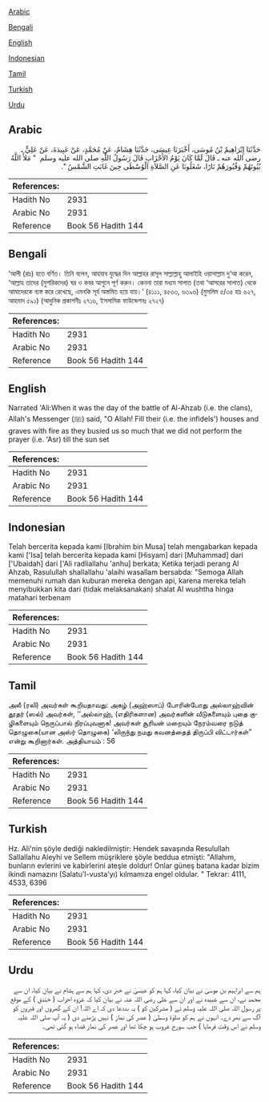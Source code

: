 [Arabic](#arabic)

[Bengali](#bengali)

[English](#english)

[Indonesian](#indonesian)

[Tamil](#tamil)

[Turkish](#turkish)

[Urdu](#urdu)

## Arabic


<div dir="rtl" lang="ar" style={{fontSize:'larger',backgroundColor:'#f8f9fa',padding:20}}>
حَدَّثَنَا إِبْرَاهِيمُ بْنُ مُوسَى، أَخْبَرَنَا عِيسَى، حَدَّثَنَا هِشَامٌ، عَنْ مُحَمَّدٍ، عَنْ عَبِيدَةَ، عَنْ عَلِيٍّ ـ رضى الله عنه ـ قَالَ لَمَّا كَانَ يَوْمُ الأَحْزَابِ قَالَ رَسُولُ اللَّهِ صلى الله عليه وسلم ‏ "‏ مَلأَ اللَّهُ بُيُوتَهُمْ وَقُبُورَهُمْ نَارًا، شَغَلُونَا عَنِ الصَّلاَةِ الْوُسْطَى حِينَ غَابَتِ الشَّمْسُ ‏"‏‏.‏
</div>
<div style={{backgroundColor:'#f8f9fa',padding:20, marginBottom: 10}}><table> <thead> <tr> <th>References:</th> <th></th> </tr> </thead> <tbody><tr><td>Hadith No</td><td>2931</td></tr><tr><td>Arabic No</td><td>2931</td></tr><tr><td>Reference</td><td>Book 56 Hadith 144</td></tr></tbody></table></div>

## Bengali


<div dir="ltr" lang="bn" style={{fontSize:'larger',backgroundColor:'#f8f9fa',padding:20}}>
‘আলী (রাঃ) হতে বর্ণিত। তিনি বলেন, আহযাব যুদ্ধের দিন আল্লাহর রাসূল সাল্লাল্লাহু আলাইহি ওয়াসাল্লাম দু‘আ করেন, ‘আল্লাহ তাদের (মুশরিকদের) ঘর ও কবর আগুনে পূর্ণ করুন। কেননা তারা মধ্যম সালাত (তথা ‘আসরের সালাত) থেকে আমাদেরকে ব্যস্ত করে রেখেছে, এমনকি সূর্য অস্তমিত হয়ে যায়।’ (৪১১১, ৪৫৩৩, ৬৩৯৬) (মুসলিম ৫/৩৫ হাঃ ৬২৭, আহমাদ ৫৯১) (আধুনিক প্রকাশনীঃ ২৭১৬, ইসলামিক ফাউন্ডেশনঃ ২৭২৭)
</div>
<div style={{backgroundColor:'#f8f9fa',padding:20, marginBottom: 10}}><table> <thead> <tr> <th>References:</th> <th></th> </tr> </thead> <tbody><tr><td>Hadith No</td><td>2931</td></tr><tr><td>Arabic No</td><td>2931</td></tr><tr><td>Reference</td><td>Book 56 Hadith 144</td></tr></tbody></table></div>

## English


<div dir="ltr" lang="en" style={{fontSize:'larger',backgroundColor:'#f8f9fa',padding:20}}>
Narrated 'Ali:When it was the day of the battle of Al-Ahzab (i.e. the clans), Allah's Messenger (ﷺ) said, "O Allah! Fill their (i.e. the infidels') houses and graves with fire as they busied us so much that we did not perform the prayer (i.e. 'Asr) till the sun set
</div>
<div style={{backgroundColor:'#f8f9fa',padding:20, marginBottom: 10}}><table> <thead> <tr> <th>References:</th> <th></th> </tr> </thead> <tbody><tr><td>Hadith No</td><td>2931</td></tr><tr><td>Arabic No</td><td>2931</td></tr><tr><td>Reference</td><td>Book 56 Hadith 144</td></tr></tbody></table></div>

## Indonesian


<div dir="ltr" lang="id" style={{fontSize:'larger',backgroundColor:'#f8f9fa',padding:20}}>
Telah bercerita kepada kami [Ibrahim bin Musa] telah mengabarkan kepada kami ['Isa] telah bercerita kepada kami [Hisyam] dari [Muhammad] dari ['Ubaidah] dari ['Ali radliallahu 'anhu] berkata; Ketika terjadi perang Al Ahzab, Rasulullah shallallahu 'alaihi wasallam bersabda: "Semoga Allah memenuhi rumah dan kuburan mereka dengan api, karena mereka telah menyibukkan kita dari (tidak melaksanakan) shalat Al wushtha hinga matahari terbenam
</div>
<div style={{backgroundColor:'#f8f9fa',padding:20, marginBottom: 10}}><table> <thead> <tr> <th>References:</th> <th></th> </tr> </thead> <tbody><tr><td>Hadith No</td><td>2931</td></tr><tr><td>Arabic No</td><td>2931</td></tr><tr><td>Reference</td><td>Book 56 Hadith 144</td></tr></tbody></table></div>

## Tamil


<div dir="ltr" lang="ta" style={{fontSize:'larger',backgroundColor:'#f8f9fa',padding:20}}>
அலீ (ரலி) அவர்கள் கூறியதாவது: அகழ் (அஹ்ஸாப்) போரின்போது அல்லாஹ்வின் தூதர் (ஸல்) அவர்கள், ‘‘அல்லாஹ், (எதிரிகளான) அவர்களின் வீடுகளையும் புதை குழிகளையும் நெருப்பால் நிரப்புவனாக! அவர்கள் சூரியன் மறையும் நேரம்வரை நடுத் தொழுகை(யான அஸ்ர் தொழுகை) ‘லிருந்து நமது கவனத்தைத் திருப்பி விட்டார்கள்” என்று கூறினார்கள். அத்தியாயம் : 56
</div>
<div style={{backgroundColor:'#f8f9fa',padding:20, marginBottom: 10}}><table> <thead> <tr> <th>References:</th> <th></th> </tr> </thead> <tbody><tr><td>Hadith No</td><td>2931</td></tr><tr><td>Arabic No</td><td>2931</td></tr><tr><td>Reference</td><td>Book 56 Hadith 144</td></tr></tbody></table></div>

## Turkish


<div dir="ltr" lang="tr" style={{fontSize:'larger',backgroundColor:'#f8f9fa',padding:20}}>
Hz. Ali'nin şöyle dediği nakledilmiştir: Hendek savaşında Resulullah Sallallahu Aleyhi ve Sellem müşriklere şöyle beddua etmişti: "Allahım, bunların evlerini ve kabirlerini ateşle doldur! Onlar güneş batana kadar bizim ikindi namazını (Salatu'l-vusta'yı) kılmamıza engel oldular. " Tekrar: 4111, 4533, 6396
</div>
<div style={{backgroundColor:'#f8f9fa',padding:20, marginBottom: 10}}><table> <thead> <tr> <th>References:</th> <th></th> </tr> </thead> <tbody><tr><td>Hadith No</td><td>2931</td></tr><tr><td>Arabic No</td><td>2931</td></tr><tr><td>Reference</td><td>Book 56 Hadith 144</td></tr></tbody></table></div>

## Urdu


<div dir="rtl" lang="ur" style={{fontSize:'larger',backgroundColor:'#f8f9fa',padding:20}}>
ہم سے ابراہیم بن موسیٰ نے بیان کیا، کہا ہم کو عیسیٰ نے خبر دی، کہا ہم سے ہشام نے بیان کیا، ان سے محمد نے، ان سے عبیدہ نے اور ان سے علی رضی اللہ عنہ نے بیان کیا کہ غزوہ احزاب ( خندق ) کے موقع پر رسول اللہ صلی اللہ علیہ وسلم نے ( مشرکین کو ) یہ بددعا دی کہ اے اللہ! ان کے گھروں اور قبروں کو آگ سے بھر دے۔ انہوں نے ہم کو صلوٰۃ وسطیٰ ( عصر کی نماز ) نہیں پڑھنے دی ( یہ آپ صلی اللہ علیہ وسلم نے اس وقت فرمایا ) جب سورج غروب ہو چکا تھا اور عصر کی نماز قضاء ہو گئی تھی۔
</div>
<div style={{backgroundColor:'#f8f9fa',padding:20, marginBottom: 10}}><table> <thead> <tr> <th>References:</th> <th></th> </tr> </thead> <tbody><tr><td>Hadith No</td><td>2931</td></tr><tr><td>Arabic No</td><td>2931</td></tr><tr><td>Reference</td><td>Book 56 Hadith 144</td></tr></tbody></table></div>